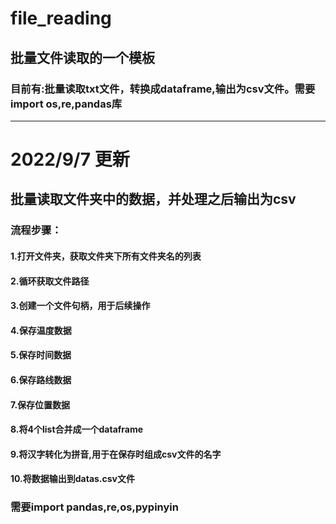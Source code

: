 # file_reading
## 批量文件读取的一个模板
### 目前有:批量读取txt文件，转换成dataframe,输出为csv文件。需要import os,re,pandas库
----------------------------
# 2022/9/7 更新
## 批量读取文件夹中的数据，并处理之后输出为csv
### 流程步骤：
#### 1.打开文件夹，获取文件夹下所有文件夹名的列表
#### 2.循环获取文件路径
#### 3.创建一个文件句柄，用于后续操作
#### 4.保存温度数据
#### 5.保存时间数据
#### 6.保存路线数据
#### 7.保存位置数据
#### 8.将4个list合并成一个dataframe
#### 9.将汉字转化为拼音,用于在保存时组成csv文件的名字
#### 10.将数据输出到datas.csv文件
### 需要import pandas,re,os,pypinyin

